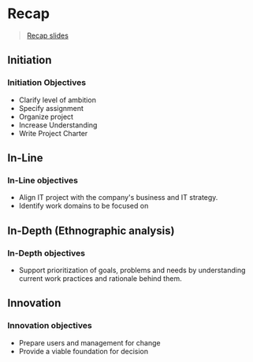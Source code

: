 # Recap

> [Recap slides](https://learnit.itu.dk/pluginfile.php/209084/mod_resource/content/1/Recap%20of%20theory%202017%2011%2022.pdf)
>

## Initiation

### Initiation Objectives

- Clarify level of ambition
- Specify assignment
- Organize project
- Increase Understanding
- Write Project Charter

## In-Line

### In-Line objectives

- Align IT project with the company's business and IT strategy.
- Identify work domains to be focused on

## In-Depth (Ethnographic analysis)

### In-Depth objectives

- Support prioritization of goals, problems and needs by understanding current work practices and rationale behind them.

## Innovation

### Innovation objectives

- Prepare users and management for change
- Provide a viable foundation for decision